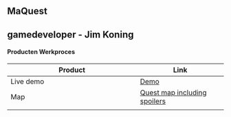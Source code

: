 ## MaQuest
gamedeveloper - Jim Koning
---
#### Producten Werkproces
| Product  | Link |
| ------ |  ------ |
| Live demo| [Demo]
| Map | [Quest map including spoilers]
|<img width=500/>|<img width=300/>|


   [Demo]: <http://25800.hosts2.ma-cloud.nl/bewijzenmap/PROJ-1.3-19-20-GD-textadventure/>
   [Quest map including spoilers]:<docs/map.png>
